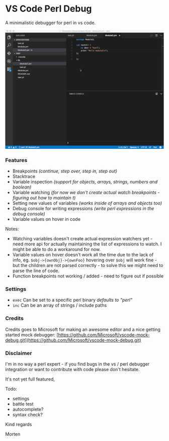 # VS Code Perl Debug

A minimalistic debugger for perl in vs code.

![Perl Debug](images/vscode-perl-debugger.gif)

### Features
* Breakpoints *(continue, step over, step in, step out)*
* Stacktrace
* Variable inspection *(support for objects, arrays, strings, numbers and boolean)*
* Variable watching *(for now we don't create actual watch breakpoints - figuring out how to maintain t)*
* Setting new values of variables *(works inside of arrays and objects too)*
* Debug console for writing expressions *(write perl expressions in the debug console)*
* Variable values on hover in code

Notes:
* Watching variables doesn't create actual expression watchers yet - need more api for actually maintaining the list of expressions to watch. I might be able to do a workaround for now.
* Variable values on hover doesn't work all the time due to the lack of info, eg. `$obj->{ownObj}->{ownFoo}` hovering over `$obj` will work fine - but the children are not parsed correctly - to solve this we might need to parse the line of code.
* Function breakpoints not working / added - need to figure out if possible

### Settings

* `exec` Can be set to a specific perl binary *defaults to "perl"*
* `inc` Can be an array of strings / include paths

### Credits

Credits goes to Microsoft for making an awesome editor and a nice getting started mock debugger: [https://github.com/Microsoft/vscode-mock-debug.git](https://github.com/Microsoft/vscode-mock-debug.git)

### Disclaimer

I'm in no way a perl expert - if you find bugs in the vs / perl debugger integration or want to contribute with code please don't hesitate.

It's not yet full featured,

Todo:
* settings
* battle test
* autocomplete?
* syntax check?

Kind regards

Morten

